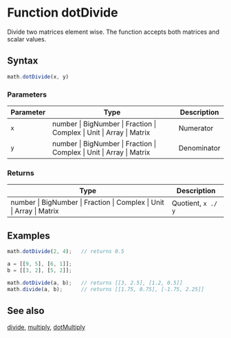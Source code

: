 <!-- Note: This file is automatically generated from source code comments. Changes made in this file will be overridden. -->

# Function dotDivide

Divide two matrices element wise. The function accepts both matrices and
scalar values.


## Syntax

```js
math.dotDivide(x, y)
```

### Parameters

Parameter | Type | Description
--------- | ---- | -----------
`x` | number &#124; BigNumber &#124; Fraction &#124; Complex &#124; Unit &#124; Array &#124; Matrix | Numerator
`y` | number &#124; BigNumber &#124; Fraction &#124; Complex &#124; Unit &#124; Array &#124; Matrix | Denominator

### Returns

Type | Description
---- | -----------
number &#124; BigNumber &#124; Fraction &#124; Complex &#124; Unit &#124; Array &#124; Matrix | Quotient, `x ./ y`


## Examples

```js
math.dotDivide(2, 4);   // returns 0.5

a = [[9, 5], [6, 1]];
b = [[3, 2], [5, 2]];

math.dotDivide(a, b);   // returns [[3, 2.5], [1.2, 0.5]]
math.divide(a, b);      // returns [[1.75, 0.75], [-1.75, 2.25]]
```


## See also

[divide](divide.md),
[multiply](multiply.md),
[dotMultiply](dotMultiply.md)
